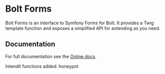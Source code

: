 Bolt Forms
==========

Bolt Forms is an interface to Symfony Forms for Bolt. It provides a Twig
template function and exposes a simplified API for extending as you need.

Documentation
--------------

For full documentation see the [Online docs][docs].

[docs]: https://bolt.github.io/boltforms/

Intendit functions added:
honeypot